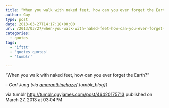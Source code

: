 ```yaml
---
title: “When you walk with naked feet, how can you ever forget the Earth?”
author: Guy
type: post
date: 2013-03-27T14:17:18+00:00
url: /2013/03/27/when-you-walk-with-naked-feet-how-can-you-ever-forget-the-earth/
categories:
  - quotes
tags:
  - 'ifttt'
  - 'quotes quotes'
  - 'tumblr'

---
```

“When you walk with naked feet, how can you ever forget the Earth?”

&#8211; _Carl Jung (via [amaranthinehaze][1]{.tumblr_blog})_

via tumblr http://tumblr.guyjames.com/post/46420175713 published on March 27, 2013 at 03:04PM

 [1]: http://web.archive.org/web/20150907114348/http://amaranthinehaze.tumblr.com/